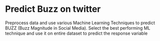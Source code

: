 # Predict Buzz on twitter
Preprocess data and use various Machine Learning Techniques to predict BUZZ (Buzz Magnitude in Social Media). Select the best performing ML technique and use it on entire dataset to predict the response variable 
